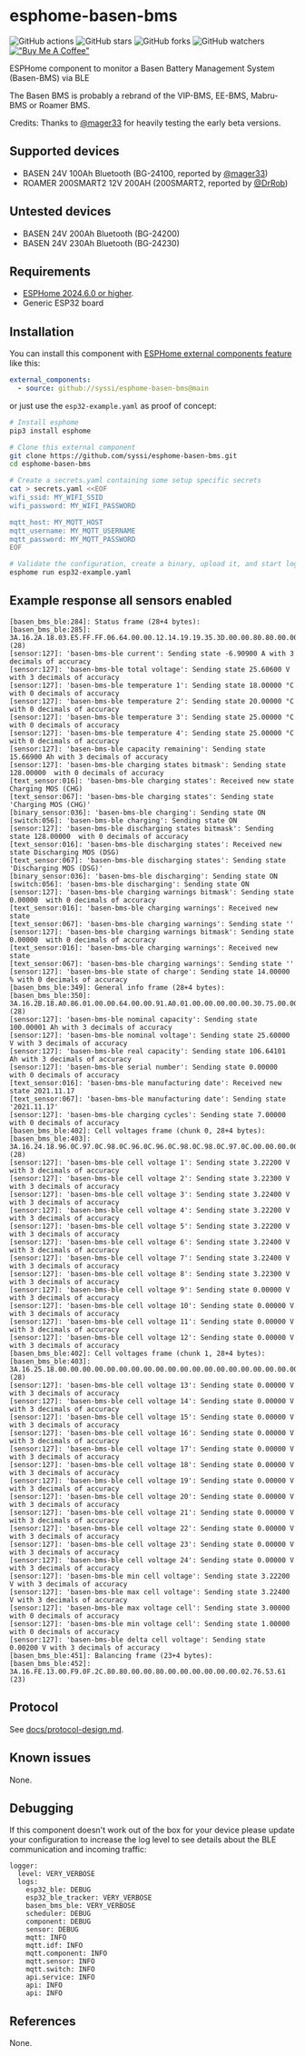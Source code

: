 # esphome-basen-bms

![GitHub actions](https://github.com/syssi/esphome-basen-bms/actions/workflows/ci.yaml/badge.svg)
![GitHub stars](https://img.shields.io/github/stars/syssi/esphome-basen-bms)
![GitHub forks](https://img.shields.io/github/forks/syssi/esphome-basen-bms)
![GitHub watchers](https://img.shields.io/github/watchers/syssi/esphome-basen-bms)
[!["Buy Me A Coffee"](https://img.shields.io/badge/buy%20me%20a%20coffee-donate-yellow.svg)](https://www.buymeacoffee.com/syssi)

ESPHome component to monitor a Basen Battery Management System (Basen-BMS) via BLE

The Basen BMS is probably a rebrand of the VIP-BMS, EE-BMS, Mabru-BMS or Roamer BMS.

Credits: Thanks to [@mager33](https://github.com/mager33) for heavily testing the early beta versions.

## Supported devices

* BASEN 24V 100Ah Bluetooth (BG-24100, reported by [@mager33](https://github.com/syssi/esphome-basen-bms/issues/5#issuecomment-1445179807))
* ROAMER 200SMART2 12V 200AH (200SMART2, reported by [@DrRob](https://github.com/syssi/esphome-basen-bms/issues/26))

## Untested devices

* BASEN 24V 200Ah Bluetooth (BG-24200)
* BASEN 24V 230Ah Bluetooth (BG-24230)

## Requirements

* [ESPHome 2024.6.0 or higher](https://github.com/esphome/esphome/releases).
* Generic ESP32 board

## Installation

You can install this component with [ESPHome external components feature](https://esphome.io/components/external_components.html) like this:
```yaml
external_components:
  - source: github://syssi/esphome-basen-bms@main
```

or just use the `esp32-example.yaml` as proof of concept:

```bash
# Install esphome
pip3 install esphome

# Clone this external component
git clone https://github.com/syssi/esphome-basen-bms.git
cd esphome-basen-bms

# Create a secrets.yaml containing some setup specific secrets
cat > secrets.yaml <<EOF
wifi_ssid: MY_WIFI_SSID
wifi_password: MY_WIFI_PASSWORD

mqtt_host: MY_MQTT_HOST
mqtt_username: MY_MQTT_USERNAME
mqtt_password: MY_MQTT_PASSWORD
EOF

# Validate the configuration, create a binary, upload it, and start logs
esphome run esp32-example.yaml

```

## Example response all sensors enabled

```
[basen_bms_ble:284]: Status frame (28+4 bytes):
[basen_bms_ble:285]:   3A.16.2A.18.03.E5.FF.FF.06.64.00.00.12.14.19.19.35.3D.00.00.80.80.00.00.0E.02.00.00 (28)
[sensor:127]: 'basen-bms-ble current': Sending state -6.90900 A with 3 decimals of accuracy
[sensor:127]: 'basen-bms-ble total voltage': Sending state 25.60600 V with 3 decimals of accuracy
[sensor:127]: 'basen-bms-ble temperature 1': Sending state 18.00000 °C with 0 decimals of accuracy
[sensor:127]: 'basen-bms-ble temperature 2': Sending state 20.00000 °C with 0 decimals of accuracy
[sensor:127]: 'basen-bms-ble temperature 3': Sending state 25.00000 °C with 0 decimals of accuracy
[sensor:127]: 'basen-bms-ble temperature 4': Sending state 25.00000 °C with 0 decimals of accuracy
[sensor:127]: 'basen-bms-ble capacity remaining': Sending state 15.66900 Ah with 3 decimals of accuracy
[sensor:127]: 'basen-bms-ble charging states bitmask': Sending state 128.00000  with 0 decimals of accuracy
[text_sensor:016]: 'basen-bms-ble charging states': Received new state Charging MOS (CHG)
[text_sensor:067]: 'basen-bms-ble charging states': Sending state 'Charging MOS (CHG)'
[binary_sensor:036]: 'basen-bms-ble charging': Sending state ON
[switch:056]: 'basen-bms-ble charging': Sending state ON
[sensor:127]: 'basen-bms-ble discharging states bitmask': Sending state 128.00000  with 0 decimals of accuracy
[text_sensor:016]: 'basen-bms-ble discharging states': Received new state Discharging MOS (DSG)
[text_sensor:067]: 'basen-bms-ble discharging states': Sending state 'Discharging MOS (DSG)'
[binary_sensor:036]: 'basen-bms-ble discharging': Sending state ON
[switch:056]: 'basen-bms-ble discharging': Sending state ON
[sensor:127]: 'basen-bms-ble charging warnings bitmask': Sending state 0.00000  with 0 decimals of accuracy
[text_sensor:016]: 'basen-bms-ble charging warnings': Received new state 
[text_sensor:067]: 'basen-bms-ble charging warnings': Sending state ''
[sensor:127]: 'basen-bms-ble charging warnings bitmask': Sending state 0.00000  with 0 decimals of accuracy
[text_sensor:016]: 'basen-bms-ble charging warnings': Received new state 
[text_sensor:067]: 'basen-bms-ble charging warnings': Sending state ''
[sensor:127]: 'basen-bms-ble state of charge': Sending state 14.00000 % with 0 decimals of accuracy
[basen_bms_ble:349]: General info frame (28+4 bytes):
[basen_bms_ble:350]:   3A.16.2B.18.A0.86.01.00.00.64.00.00.91.A0.01.00.00.00.00.00.30.75.00.00.71.53.07.00 (28)
[sensor:127]: 'basen-bms-ble nominal capacity': Sending state 100.00001 Ah with 3 decimals of accuracy
[sensor:127]: 'basen-bms-ble nominal voltage': Sending state 25.60000 V with 3 decimals of accuracy
[sensor:127]: 'basen-bms-ble real capacity': Sending state 106.64101 Ah with 3 decimals of accuracy
[sensor:127]: 'basen-bms-ble serial number': Sending state 0.00000  with 0 decimals of accuracy
[text_sensor:016]: 'basen-bms-ble manufacturing date': Received new state 2021.11.17
[text_sensor:067]: 'basen-bms-ble manufacturing date': Sending state '2021.11.17'
[sensor:127]: 'basen-bms-ble charging cycles': Sending state 7.00000  with 0 decimals of accuracy
[basen_bms_ble:402]: Cell voltages frame (chunk 0, 28+4 bytes):
[basen_bms_ble:403]:   3A.16.24.18.96.0C.97.0C.98.0C.96.0C.96.0C.98.0C.98.0C.97.0C.00.00.00.00.00.00.00.00 (28)
[sensor:127]: 'basen-bms-ble cell voltage 1': Sending state 3.22200 V with 3 decimals of accuracy
[sensor:127]: 'basen-bms-ble cell voltage 2': Sending state 3.22300 V with 3 decimals of accuracy
[sensor:127]: 'basen-bms-ble cell voltage 3': Sending state 3.22400 V with 3 decimals of accuracy
[sensor:127]: 'basen-bms-ble cell voltage 4': Sending state 3.22200 V with 3 decimals of accuracy
[sensor:127]: 'basen-bms-ble cell voltage 5': Sending state 3.22200 V with 3 decimals of accuracy
[sensor:127]: 'basen-bms-ble cell voltage 6': Sending state 3.22400 V with 3 decimals of accuracy
[sensor:127]: 'basen-bms-ble cell voltage 7': Sending state 3.22400 V with 3 decimals of accuracy
[sensor:127]: 'basen-bms-ble cell voltage 8': Sending state 3.22300 V with 3 decimals of accuracy
[sensor:127]: 'basen-bms-ble cell voltage 9': Sending state 0.00000 V with 3 decimals of accuracy
[sensor:127]: 'basen-bms-ble cell voltage 10': Sending state 0.00000 V with 3 decimals of accuracy
[sensor:127]: 'basen-bms-ble cell voltage 11': Sending state 0.00000 V with 3 decimals of accuracy
[sensor:127]: 'basen-bms-ble cell voltage 12': Sending state 0.00000 V with 3 decimals of accuracy
[basen_bms_ble:402]: Cell voltages frame (chunk 1, 28+4 bytes):
[basen_bms_ble:403]:   3A.16.25.18.00.00.00.00.00.00.00.00.00.00.00.00.00.00.00.00.00.00.00.00.00.00.00.00 (28)
[sensor:127]: 'basen-bms-ble cell voltage 13': Sending state 0.00000 V with 3 decimals of accuracy
[sensor:127]: 'basen-bms-ble cell voltage 14': Sending state 0.00000 V with 3 decimals of accuracy
[sensor:127]: 'basen-bms-ble cell voltage 15': Sending state 0.00000 V with 3 decimals of accuracy
[sensor:127]: 'basen-bms-ble cell voltage 16': Sending state 0.00000 V with 3 decimals of accuracy
[sensor:127]: 'basen-bms-ble cell voltage 17': Sending state 0.00000 V with 3 decimals of accuracy
[sensor:127]: 'basen-bms-ble cell voltage 18': Sending state 0.00000 V with 3 decimals of accuracy
[sensor:127]: 'basen-bms-ble cell voltage 19': Sending state 0.00000 V with 3 decimals of accuracy
[sensor:127]: 'basen-bms-ble cell voltage 20': Sending state 0.00000 V with 3 decimals of accuracy
[sensor:127]: 'basen-bms-ble cell voltage 21': Sending state 0.00000 V with 3 decimals of accuracy
[sensor:127]: 'basen-bms-ble cell voltage 22': Sending state 0.00000 V with 3 decimals of accuracy
[sensor:127]: 'basen-bms-ble cell voltage 23': Sending state 0.00000 V with 3 decimals of accuracy
[sensor:127]: 'basen-bms-ble cell voltage 24': Sending state 0.00000 V with 3 decimals of accuracy
[sensor:127]: 'basen-bms-ble min cell voltage': Sending state 3.22200 V with 3 decimals of accuracy
[sensor:127]: 'basen-bms-ble max cell voltage': Sending state 3.22400 V with 3 decimals of accuracy
[sensor:127]: 'basen-bms-ble max voltage cell': Sending state 3.00000  with 0 decimals of accuracy
[sensor:127]: 'basen-bms-ble min voltage cell': Sending state 1.00000  with 0 decimals of accuracy
[sensor:127]: 'basen-bms-ble delta cell voltage': Sending state 0.00200 V with 3 decimals of accuracy
[basen_bms_ble:451]: Balancing frame (23+4 bytes):
[basen_bms_ble:452]:   3A.16.FE.13.00.F9.0F.2C.80.80.00.00.80.00.00.00.00.00.00.02.76.53.61 (23)
```

## Protocol

See [docs/protocol-design.md](docs/protocol-design.md).

## Known issues

None.

## Debugging

If this component doesn't work out of the box for your device please update your configuration to increase the log level to see details about the BLE communication and incoming traffic:

```
logger:
  level: VERY_VERBOSE
  logs:
    esp32_ble: DEBUG
    esp32_ble_tracker: VERY_VERBOSE
    basen_bms_ble: VERY_VERBOSE
    scheduler: DEBUG
    component: DEBUG
    sensor: DEBUG
    mqtt: INFO
    mqtt.idf: INFO
    mqtt.component: INFO
    mqtt.sensor: INFO
    mqtt.switch: INFO
    api.service: INFO
    api: INFO
    api: INFO
```

## References

None.

